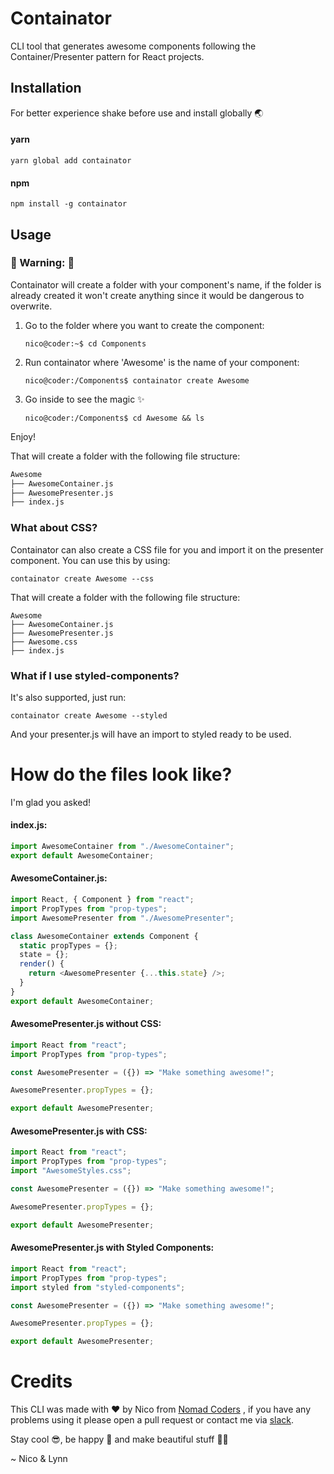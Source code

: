 # Containator

CLI tool that generates awesome components following the Container/Presenter pattern for React projects.

## Installation

For better experience shake before use and install globally 🌏

#### yarn

```
yarn global add containator
```

#### npm

```
npm install -g containator
```

## Usage

### 🚧 Warning: 🚧

Containator will create a folder with your component's name, if the folder is already created it won't create anything since it would be dangerous to overwrite.

1.  Go to the folder where you want to create the component:

    ```console
    nico@coder:~$ cd Components
    ```

2.  Run containator where 'Awesome' is the name of your component:

    ```console
    nico@coder:/Components$ containator create Awesome
    ```

3.  Go inside to see the magic ✨

    ```console
    nico@coder:/Components$ cd Awesome && ls
    ```

Enjoy!

That will create a folder with the following file structure:

```bash
Awesome
├── AwesomeContainer.js
├── AwesomePresenter.js
├── index.js
```

### What about CSS?

Containator can also create a CSS file for you and import it on the presenter component. You can use this by using:

`containator create Awesome --css`

That will create a folder with the following file structure:

```
Awesome
├── AwesomeContainer.js
├── AwesomePresenter.js
├── Awesome.css
├── index.js
```

### What if I use styled-components?

It's also supported, just run:

`containator create Awesome --styled`

And your presenter.js will have an import to styled ready to be used.

# How do the files look like?

I'm glad you asked!

#### index.js:

```js
import AwesomeContainer from "./AwesomeContainer";
export default AwesomeContainer;
```

#### AwesomeContainer.js:

```js
import React, { Component } from "react";
import PropTypes from "prop-types";
import AwesomePresenter from "./AwesomePresenter";

class AwesomeContainer extends Component {
  static propTypes = {};
  state = {};
  render() {
    return <AwesomePresenter {...this.state} />;
  }
}
export default AwesomeContainer;
```

#### AwesomePresenter.js without CSS:

```js
import React from "react";
import PropTypes from "prop-types";

const AwesomePresenter = ({}) => "Make something awesome!";

AwesomePresenter.propTypes = {};

export default AwesomePresenter;
```

#### AwesomePresenter.js with CSS:

```js
import React from "react";
import PropTypes from "prop-types";
import "AwesomeStyles.css";

const AwesomePresenter = ({}) => "Make something awesome!";

AwesomePresenter.propTypes = {};

export default AwesomePresenter;
```

#### AwesomePresenter.js with Styled Components:

```js
import React from "react";
import PropTypes from "prop-types";
import styled from "styled-components";

const AwesomePresenter = ({}) => "Make something awesome!";

AwesomePresenter.propTypes = {};

export default AwesomePresenter;
```

# Credits

This CLI was made with ❤️ by Nico from [Nomad Coders](http://academy.nomadcoders.co) , if you have any problems using it please open a pull request or contact me via [slack](http://nomadcoders.now.sh).

Stay cool 😎, be happy 😬 and make beautiful stuff 💅🏻

~ Nico & Lynn
